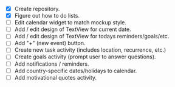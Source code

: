 - [x] Create repository.
- [x] Figure out how to do lists.
- [ ] Edit calendar widget to match mockup style.
- [ ] Add / edit design of TextView for current date.
- [ ] Add / edit design of TextView for todays reminders/goals/etc.
- [ ] Add "+" (new event) button.
- [ ] Create new task activity (includes location, recurrence, etc.)
- [ ] Create goals activity (prompt user to answer questions).
- [ ] Add notifications / reminders.
- [ ] Add country-specific dates/holidays to calendar.
- [ ] Add motivational quotes activity.
